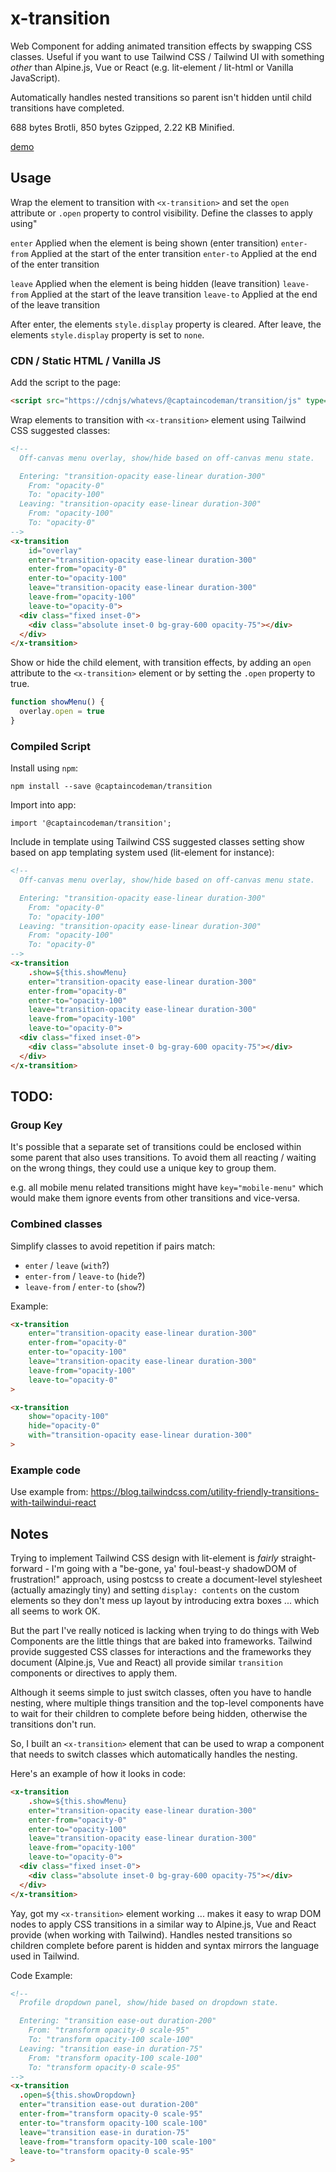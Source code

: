 # x-transition

Web Component for adding animated transition effects by swapping CSS classes. Useful if you want to use Tailwind CSS / Tailwind UI with something _other_ than Alpine.js, Vue or React (e.g. lit-element / lit-html or Vanilla JavaScript).

Automatically handles nested transitions so parent isn't hidden until child transitions have completed.

688 bytes Brotli, 850 bytes Gzipped, 2.22 KB Minified.

[demo](https://x-transition.web.app/)

## Usage

Wrap the element to transition with `<x-transition>` and set the `open` attribute or `.open` property to control visibility. Define the classes to apply using"

`enter` Applied when the element is being shown (enter transition)
`enter-from` Applied at the start of the enter transition
`enter-to` Applied at the end of the enter transition

`leave` Applied when the element is being hidden (leave transition)
`leave-from` Applied at the start of the leave transition
`leave-to` Applied at the end of the leave transition

After enter, the elements `style.display` property is cleared.
After leave, the elements `style.display` property is set to `none`.

### CDN / Static HTML / Vanilla JS

Add the script to the page:

```html
<script src="https://cdnjs/whatevs/@captaincodeman/transition/js" type="module"></script>
```

Wrap elements to transition with `<x-transition>` element using Tailwind CSS suggested classes:

```html
<!--
  Off-canvas menu overlay, show/hide based on off-canvas menu state.

  Entering: "transition-opacity ease-linear duration-300"
    From: "opacity-0"
    To: "opacity-100"
  Leaving: "transition-opacity ease-linear duration-300"
    From: "opacity-100"
    To: "opacity-0"
-->
<x-transition
    id="overlay"
    enter="transition-opacity ease-linear duration-300"
    enter-from="opacity-0"
    enter-to="opacity-100"
    leave="transition-opacity ease-linear duration-300"
    leave-from="opacity-100"
    leave-to="opacity-0">
  <div class="fixed inset-0">
    <div class="absolute inset-0 bg-gray-600 opacity-75"></div>
  </div>
</x-transition>
```

Show or hide the child element, with transition effects, by adding an `open` attribute to the `<x-transition>` element or by setting the `.open` property to true.

```js
function showMenu() {
  overlay.open = true
}
```

### Compiled Script

Install using `npm`:

    npm install --save @captaincodeman/transition

Import into app:

    import '@captaincodeman/transition';

Include in template using Tailwind CSS suggested classes setting show based on app templating system used (lit-element for instance):

```html
<!--
  Off-canvas menu overlay, show/hide based on off-canvas menu state.

  Entering: "transition-opacity ease-linear duration-300"
    From: "opacity-0"
    To: "opacity-100"
  Leaving: "transition-opacity ease-linear duration-300"
    From: "opacity-100"
    To: "opacity-0"
-->
<x-transition
    .show=${this.showMenu}
    enter="transition-opacity ease-linear duration-300"
    enter-from="opacity-0"
    enter-to="opacity-100"
    leave="transition-opacity ease-linear duration-300"
    leave-from="opacity-100"
    leave-to="opacity-0">
  <div class="fixed inset-0">
    <div class="absolute inset-0 bg-gray-600 opacity-75"></div>
  </div>
</x-transition>
```

## TODO:

### Group Key

It's possible that a separate set of transitions could be enclosed within some parent that also uses transitions. To avoid them all reacting / waiting on the wrong things, they could use a unique key to group them.

e.g. all mobile menu related transitions might have `key="mobile-menu"` which would make them ignore events from other transitions and vice-versa.

### Combined classes

Simplify classes to avoid repetition if pairs match:
* `enter` / `leave` (`with`?)
* `enter-from` / `leave-to` (`hide`?)
* `leave-from` / `enter-to` (`show`?)

Example:

```html
<x-transition
    enter="transition-opacity ease-linear duration-300"
    enter-from="opacity-0"
    enter-to="opacity-100"
    leave="transition-opacity ease-linear duration-300"
    leave-from="opacity-100"
    leave-to="opacity-0"
>
```

```html
<x-transition
    show="opacity-100"
    hide="opacity-0"
    with="transition-opacity ease-linear duration-300"
>
```

### Example code

Use example from:
https://blog.tailwindcss.com/utility-friendly-transitions-with-tailwindui-react

## Notes

Trying to implement Tailwind CSS design with lit-element is _fairly_ straight-forward - I'm going with a "be-gone, ya' foul-beast-y shadowDOM of frustration!" approach, using postcss to create a document-level stylesheet (actually amazingly tiny) and setting `display: contents` on the custom elements so they don't mess up layout by introducing extra boxes ... which all seems to work OK.

But the part I've really noticed is lacking when trying to do things with Web Components are the little things that are baked into frameworks. Tailwind provide suggested CSS classes for interactions and the frameworks they document (Alpine.js, Vue and React) all provide similar `transition` components or directives to apply them.

Although it seems simple to just switch classes, often you have to handle nesting, where multiple things transition and the top-level components have to wait for their children to complete before being hidden, otherwise the transitions don't run.

So, I built an `<x-transition>` element that can be used to wrap a component that needs to switch classes which automatically handles the nesting.

Here's an example of how it looks in code:

```html
<x-transition
    .show=${this.showMenu}
    enter="transition-opacity ease-linear duration-300"
    enter-from="opacity-0"
    enter-to="opacity-100"
    leave="transition-opacity ease-linear duration-300"
    leave-from="opacity-100"
    leave-to="opacity-0">
  <div class="fixed inset-0">
    <div class="absolute inset-0 bg-gray-600 opacity-75"></div>
  </div>
</x-transition>
```

Yay, got my `<x-transition>` element working ... makes it easy to wrap DOM nodes to apply CSS transitions in a similar way to Alpine.js, Vue and React provide (when working with Tailwind). Handles nested transitions so children complete before parent is hidden and syntax mirrors the language used in Tailwind.

Code Example:
```html
<!--
  Profile dropdown panel, show/hide based on dropdown state.

  Entering: "transition ease-out duration-200"
    From: "transform opacity-0 scale-95"
    To: "transform opacity-100 scale-100"
  Leaving: "transition ease-in duration-75"
    From: "transform opacity-100 scale-100"
    To: "transform opacity-0 scale-95"
-->
<x-transition
  .open=${this.showDropdown}
  enter="transition ease-out duration-200"
  enter-from="transform opacity-0 scale-95"
  enter-to="transform opacity-100 scale-100"
  leave="transition ease-in duration-75"
  leave-from="transform opacity-100 scale-100"
  leave-to="transform opacity-0 scale-95"
>
```